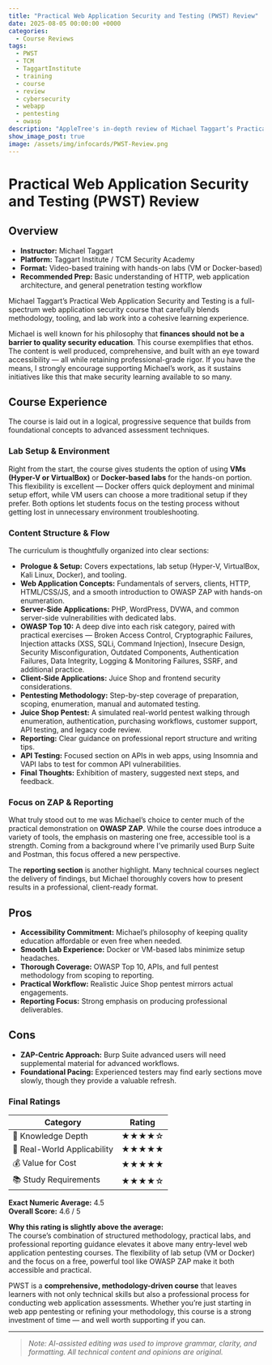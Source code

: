 ```yaml
---
title: "Practical Web Application Security and Testing (PWST) Review"
date: 2025-08-05 00:00:00 +0000
categories:
  - Course Reviews
tags:
  - PWST
  - TCM
  - TaggartInstitute
  - training
  - course
  - review
  - cybersecurity
  - webapp
  - pentesting
  - owasp
description: "AppleTree's in-depth review of Michael Taggart’s Practical Web Application Security and Testing (PWST) course, including full curriculum highlights, lab experience, and methodology insights."
show_image_post: true
image: /assets/img/infocards/PWST-Review.png
---
```


# Practical Web Application Security and Testing (PWST) Review

## Overview
- **Instructor:** Michael Taggart  
- **Platform:** Taggart Institute / TCM Security Academy  
- **Format:** Video-based training with hands-on labs (VM or Docker-based)  
- **Recommended Prep:** Basic understanding of HTTP, web application architecture, and general penetration testing workflow  

Michael Taggart’s Practical Web Application Security and Testing is a full-spectrum web application security course that carefully blends methodology, tooling, and lab work into a cohesive learning experience.  

Michael is well known for his philosophy that **finances should not be a barrier to quality security education**. This course exemplifies that ethos. The content is well produced, comprehensive, and built with an eye toward accessibility — all while retaining professional-grade rigor. If you have the means, I strongly encourage supporting Michael’s work, as it sustains initiatives like this that make security learning available to so many.

## Course Experience
The course is laid out in a logical, progressive sequence that builds from foundational concepts to advanced assessment techniques.  

### **Lab Setup & Environment**
Right from the start, the course gives students the option of using **VMs (Hyper-V or VirtualBox)** or **Docker-based labs** for the hands-on portion. This flexibility is excellent — Docker offers quick deployment and minimal setup effort, while VM users can choose a more traditional setup if they prefer. Both options let students focus on the testing process without getting lost in unnecessary environment troubleshooting.

### **Content Structure & Flow**
The curriculum is thoughtfully organized into clear sections:

- **Prologue & Setup:** Covers expectations, lab setup (Hyper-V, VirtualBox, Kali Linux, Docker), and tooling.  
- **Web Application Concepts:** Fundamentals of servers, clients, HTTP, HTML/CSS/JS, and a smooth introduction to OWASP ZAP with hands-on enumeration.  
- **Server-Side Applications:** PHP, WordPress, DVWA, and common server-side vulnerabilities with dedicated labs.  
- **OWASP Top 10:** A deep dive into each risk category, paired with practical exercises — Broken Access Control, Cryptographic Failures, Injection attacks (XSS, SQLi, Command Injection), Insecure Design, Security Misconfiguration, Outdated Components, Authentication Failures, Data Integrity, Logging & Monitoring Failures, SSRF, and additional practice.  
- **Client-Side Applications:** Juice Shop and frontend security considerations.  
- **Pentesting Methodology:** Step-by-step coverage of preparation, scoping, enumeration, manual and automated testing.  
- **Juice Shop Pentest:** A simulated real-world pentest walking through enumeration, authentication, purchasing workflows, customer support, API testing, and legacy code review.  
- **Reporting:** Clear guidance on professional report structure and writing tips.  
- **API Testing:** Focused section on APIs in web apps, using Insomnia and VAPI labs to test for common API vulnerabilities.  
- **Final Thoughts:** Exhibition of mastery, suggested next steps, and feedback.

### **Focus on ZAP & Reporting**
What truly stood out to me was Michael’s choice to center much of the practical demonstration on **OWASP ZAP**. While the course does introduce a variety of tools, the emphasis on mastering one free, accessible tool is a strength. Coming from a background where I’ve primarily used Burp Suite and Postman, this focus offered a new perspective.  

The **reporting section** is another highlight. Many technical courses neglect the delivery of findings, but Michael thoroughly covers how to present results in a professional, client-ready format.

## Pros
- **Accessibility Commitment:** Michael’s philosophy of keeping quality education affordable or even free when needed.
- **Smooth Lab Experience:** Docker or VM-based labs minimize setup headaches.
- **Thorough Coverage:** OWASP Top 10, APIs, and full pentest methodology from scoping to reporting.
- **Practical Workflow:** Realistic Juice Shop pentest mirrors actual engagements.
- **Reporting Focus:** Strong emphasis on producing professional deliverables.

## Cons
- **ZAP-Centric Approach:** Burp Suite advanced users will need supplemental material for advanced workflows.
- **Foundational Pacing:** Experienced testers may find early sections move slowly, though they provide a valuable refresh.

### Final Ratings
| Category | Rating |
|----------|--------|
| 🧠 Knowledge Depth | ★★★★☆ |
| 🧪 Real-World Applicability | ★★★★★ |
| 💰 Value for Cost | ★★★★★ |
| 📚 Study Requirements | ★★★★☆ |

**Exact Numeric Average:** 4.5  
**Overall Score:** 4.6 / 5  

**Why this rating is slightly above the average:**  
The course’s combination of structured methodology, practical labs, and professional reporting guidance elevates it above many entry-level web application pentesting courses. The flexibility of lab setup (VM or Docker) and the focus on a free, powerful tool like OWASP ZAP make it both accessible and practical.  

PWST is a **comprehensive, methodology-driven course** that leaves learners with not only technical skills but also a professional process for conducting web application assessments. Whether you’re just starting in web app pentesting or refining your methodology, this course is a strong investment of time — and well worth supporting if you can.

---

> _Note: AI-assisted editing was used to improve grammar, clarity, and formatting. All technical content and opinions are original._

